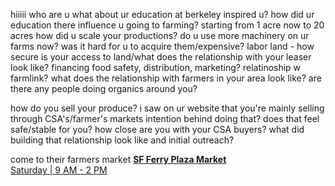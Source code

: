 hiiiii 
who are u 
what about ur education at berkeley inspired u? how did ur education there influence u going to farming? 
starting from 1 acre now to 20 acres
	how did u scale your productions? 
		do u use more machinery on ur farms now? was it hard for u to acquire them/expensive?
		labor
		land - how secure is your access to land/what does the relationship with your leaser look like?
		financing
		food safety, distribution, marketing? 
relatinoship w farmlink? 
what does the relationship with farmers in your area look like? are there any people doing organics around you?


how do you sell your produce? 
i saw on ur website that you're mainly selling through CSA's/farmer's markets
	intention behind doing that? 
	does that feel safe/stable for you?
	how close are you with your CSA buyers? what did building that relationship look like and initial outreach? 

come to their farmers market [**SF Ferry Plaza Market**  
Saturday | 9 AM - 2 PM](https://oyaorganicfarm.com/#)